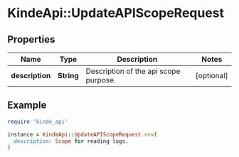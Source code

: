 # KindeApi::UpdateAPIScopeRequest

## Properties

| Name | Type | Description | Notes |
| ---- | ---- | ----------- | ----- |
| **description** | **String** | Description of the api scope purpose. | [optional] |

## Example

```ruby
require 'kinde_api'

instance = KindeApi::UpdateAPIScopeRequest.new(
  description: Scope for reading logs.
)
```

